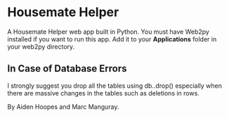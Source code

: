 # Housemate Helper
A Housemate Helper web app built in Python. You must have Web2py installed if you want to run this app.
Add it to your **Applications** folder in your web2py directory.

## In Case of Database Errors
I strongly suggest you drop all the tables using db.<tablename>.drop() especially when there are massive changes in the tables such as deletions in rows.

By Aiden Hoopes and Marc Manguray.
